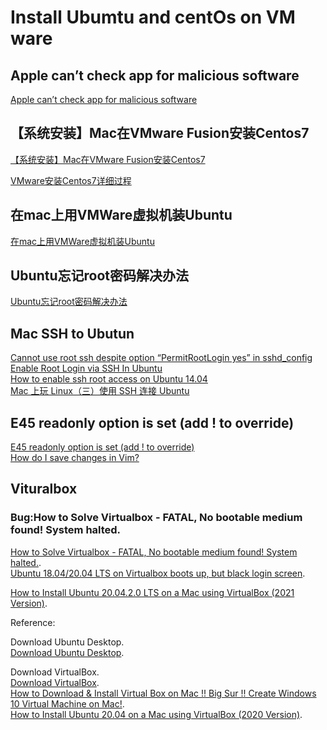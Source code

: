 # Install Ubumtu and centOs on VM ware

## Apple can’t check app for malicious software
[Apple can’t check app for malicious software](https://support.apple.com/guide/mac-help/apple-cant-check-app-for-malicious-software-mchleab3a043/mac)  

## 【系统安装】Mac在VMware Fusion安装Centos7

[【系统安装】Mac在VMware Fusion安装Centos7](https://juejin.cn/post/6850418119124402183)

[VMware安装Centos7详细过程](https://www.jianshu.com/p/fd79fdea8224)   

## 在mac上用VMWare虚拟机装Ubuntu
[在mac上用VMWare虚拟机装Ubuntu](https://blog.csdn.net/qq_34419607/article/details/88573212)  

## Ubuntu忘记root密码解决办法
[Ubuntu忘记root密码解决办法](https://blog.51cto.com/u_248709/3248851?xiangguantuijian&08)  

## Mac SSH to Ubutun
[Cannot use root ssh despite option “PermitRootLogin yes” in sshd_config](https://unix.stackexchange.com/questions/448772/cannot-use-root-ssh-despite-option-permitrootlogin-yes-in-sshd-config)
[Enable Root Login via SSH In Ubuntu](https://www.liquidweb.com/kb/enable-root-login-via-ssh/)   
[How to enable ssh root access on Ubuntu 14.04](https://askubuntu.com/questions/469143/how-to-enable-ssh-root-access-on-ubuntu-14-04)   
[Mac 上玩 Linux（三）使用 SSH 连接 Ubuntu](https://www.jianshu.com/p/529ee96413e0)   

## E45 readonly option is set (add ! to override)
[E45 readonly option is set (add ! to override)](https://askubuntu.com/questions/635779/e45-readonly-option-is-set-add-to-override)    
[How do I save changes in Vim?](https://www.cyberciti.biz/faq/how-do-i-save-changes-in-vim/)  



## Vituralbox
### Bug:How to Solve Virtualbox - FATAL, No bootable medium found! System halted.
[How to Solve Virtualbox - FATAL, No bootable medium found! System halted.](https://www.youtube.com/watch?v=hgZFdm9q0wk).   
[Ubuntu 18.04/20.04 LTS on Virtualbox boots up, but black login screen](https://askubuntu.com/questions/1134892/ubuntu-18-04-20-04-lts-on-virtualbox-boots-up-but-black-login-screen).  

[How to Install Ubuntu 20.04.2.0 LTS on a Mac using VirtualBox (2021 Version)](https://www.youtube.com/watch?v=Hzji7w882OY).  

Reference:    

Download Ubuntu Desktop.   
[Download Ubuntu Desktop](https://ubuntu.com/download/desktop).  

Download VirtualBox.   
[Download VirtualBox](https://www.virtualbox.org/wiki/Downloads).   
[How to Download & Install Virtual Box on Mac !! Big Sur !! Create Windows 10 Virtual Machine on Mac!](https://www.youtube.com/watch?v=1ASMgibukWI).  
[How to Install Ubuntu 20.04 on a Mac using VirtualBox (2020 Version)](https://www.youtube.com/watch?v=Hzji7w882OY).  

